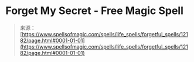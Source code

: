 <!--yml
category: 未分类
date: 2024-06-12 18:49:43
-->

# Forget My Secret - Free Magic Spell

> 来源：[https://www.spellsofmagic.com/spells/life_spells/forgetful_spells/12182/page.html#0001-01-01](https://www.spellsofmagic.com/spells/life_spells/forgetful_spells/12182/page.html#0001-01-01)
